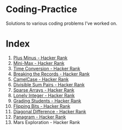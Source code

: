 # Coding-Practice

Solutions to various coding problems I’ve worked on.

# Index

1. [Plus Minus - Hacker Rank](https://github.com/leila-digh/Coding-Practice/tree/main/Plus%20Minus%20-%20Hacker%20Rank)
2. [Mini-Max - Hacker Rank](https://github.com/leila-digh/Coding-Practice/tree/main/Mini-Max%20Sum%20-%20Hacker%20Rank)
3. [Time Conversion - Hacker Rank](https://github.com/leila-digh/Coding-Practice/tree/main/Time%20Conversion%20-%20HackerRank)
4. [Breaking the Records - Hacker Rank](https://github.com/leila-digh/Coding-Practice/tree/main/Breaking%20the%20Records%20-%20Hacker%20Rank)
5. [CamelCase - Hacker Rank](https://github.com/leila-digh/Coding-Practice/tree/main/CamelCase%20-%20Hacker%20Rank)
6. [Divisible Sum Pairs - Hacker Rank](https://github.com/leila-digh/Coding-Practice/tree/main/Divisible%20Sum%20Pairs%20-%20Hacker%20Rank)
7. [Sparse Arrays - Hacker Rank](https://github.com/leila-digh/Coding-Practice/tree/main/Sparse%20Arrays%20-%20Hacker%20Rank)
8. [Lonely Integer - Hacker Rank](https://github.com/leila-digh/Coding-Practice/tree/main/Lonely%20Integer%20-%20HackerRank)
9. [Grading Students - Hacker Rank](https://github.com/leila-digh/Coding-Practice/tree/main/Grading%20Students%20-%20HackerRank)
10. [Flipping Bits - Hacker Rank](https://github.com/leila-digh/Coding-Practice/blob/main)
11. [Diagonal Difference - Hacker Rank](https://github.com/leila-digh/Coding-Practice/tree/main/Diagonal%20Difference%20-%20Hacker%20Rank)
12. [Panagram - Hacker Rank](https://github.com/leila-digh/Coding-Practice/tree/main/Panagram%20-%20Hacker%20Rank)
13. Mars Exploration - Hacker Rank
